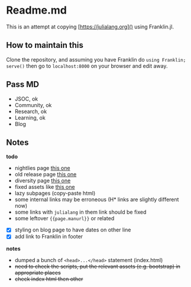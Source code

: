 # Readme.md

This is an attempt at copying [https://julialang.org]() using Franklin.jl.

## How to maintain this

Clone the repository, and assuming you have Franklin do `using Franklin; serve()` then go to `localhost:8000` on your browser and edit away.

## Pass MD

- JSOC, ok
- Community, ok
- Research, ok
- Learning, ok
- Blog

## Notes

**todo**
* nightlies page [this one](https://julialang.org/downloads/nightlies)
* old release page [this one](https://julialang.org/downloads/oldreleases)
* diversity page [this one](https://julialang.org/diversity)
* fixed assets like [this one](https://julialang.org/images/2019-julia-user-developer-survey.pdf)
* lazy subpages (copy-paste html)
* some internal links may be erroneous (H* links are slightly different now)
* some  links with `julialang` in them link should be fixed
* some leftover `{{page.manurl}}` or related
* [x] styling on blog page to have dates on other line
* [x] add link to Franklin in footer

**notes**

* dumped a bunch of `<head>...</head>` statement (index.html)
* ~~need to check the scripts, put the relevant assets (e.g. bootstrap) in appropriate places~~
* ~~check index html then other~~
